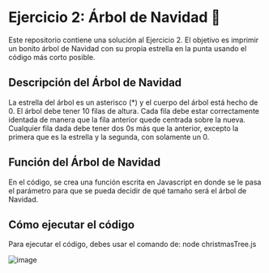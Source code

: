 # Ejercicio 2: Árbol de Navidad 🎄

Este repositorio contiene una solución al Ejercicio 2. El objetivo es imprimir un bonito árbol de Navidad con su propia estrella en la punta usando el código más corto posible.

## Descripción del Árbol de Navidad

La estrella del árbol es un asterisco (\*) y el cuerpo del árbol está hecho de 0. El árbol debe tener 10 filas de altura. Cada fila debe estar correctamente identada de manera que la fila anterior quede centrada sobre la nueva. Cualquier fila dada debe tener dos 0s más que la anterior, excepto la primera que es la estrella y la segunda, con solamente un 0.

## Función del Árbol de Navidad

En el código, se crea una función escrita en Javascript en donde se le pasa el parámetro para que se pueda decidir de qué tamaño será el árbol de Navidad.

## Cómo ejecutar el código

Para ejecutar el código, debes usar el comando de: node christmasTree.js

![image](https://github.com/eduardovisa/christmasTree/assets/71092451/ca50936c-e349-4ed0-951f-013c01f36b4b)
